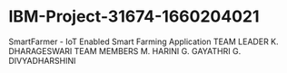 # IBM-Project-31674-1660204021
SmartFarmer - IoT Enabled Smart Farming Application
TEAM LEADER
K. DHARAGESWARI
TEAM MEMBERS
M. HARINI
G. GAYATHRI
G. DIVYADHARSHINI 
